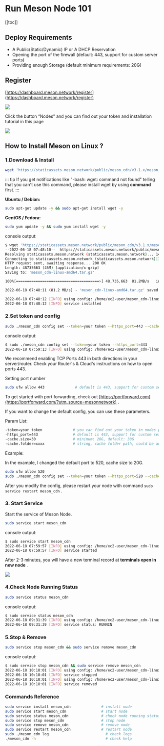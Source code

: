 # Run Meson Node 101

[[toc]]

## Deploy Requirements

- A Public(Static/Dynamic) IP or A DHCP Reservation
- Opening the port of the firewall (default: 443, support for custom server ports)
- Providing enough Storage (default minimum requirements: 20G)

## Register

[https://dashboard.meson.network/register](https://dashboard.meson.network/register)

![](./images/run-meson-node-01.png)

Click the button “Nodes” and you can find out your token and installation tutorial in this page

![](./images/run-meson-node-02.png)

## How to Install Meson on **Linux ?**

### 1.Download & Install

```bash
wget 'https://staticassets.meson.network/public/meson_cdn/v3.1.x/meson_cdn-linux-amd64.tar.gz' && tar -zxf meson_cdn-linux-amd64.tar.gz && rm -f meson_cdn-linux-amd64.tar.gz && cd ./meson_cdn-linux-amd64 && sudo ./service install meson_cdn
```

::: tip
If you get notifications like "-bash: wget: command not found" telling that you can't use this command, please install wget by using **command** first.
:::

**Ubuntu / Debian:** 

```bash
sudo apt-get update -y && sudo apt-get install wget -y
```

**CentOS / Fedora:**

```bash
sudo yum update -y && sudo yum install wget -y
```

console output:

```bash
$ wget 'https://staticassets.meson.network/public/meson_cdn/v3.1.x/meson_cdn-linux-amd64.tar.gz' && tar -zxf meson_cdn-linux-amd64.tar.gz && rm -f meson_cdn-linux-amd64.tar.gz && cd ./meson_cdn-linux-amd64 && sudo service install meson_cdn
--2022-06-18 07:48:10--  https://staticassets.meson.network/public/meson_cdn/v3.1.x/meson_cdn-linux-amd64.tar.gz
Resolving staticassets.meson.network (staticassets.meson.network)... 143.244.60.109
Connecting to staticassets.meson.network (staticassets.meson.network)|143.244.60.109|:443... connected.
HTTP request sent, awaiting response... 200 OK
Length: 48735663 (46M) [application/x-gzip]
Saving to: 'meson_cdn-linux-amd64.tar.gz'

100%[======================================>] 48,735,663  81.2MB/s   in 0.6s   

2022-06-18 07:48:11 (81.2 MB/s) - 'meson_cdn-linux-amd64.tar.gz' saved [48735663/48735663]

2022-06-18 07:48:12 [INFO] using config: /home/ec2-user/meson_cdn-linux-amd64/configs/default.toml
2022-06-18 07:48:12 [INFO] service installed
```

### 2.Set token and config

```bash
sudo ./meson_cdn config set --token=your token --https_port=443 --cache.size=30
```

console output:

```bash
$ sudo ./meson_cdn config set --token=your token --https_port=443
2022-06-18 07:59:13 [INFO] using config: /home/ec2-user/meson_cdn-linux-amd64/configs/default.toml
```

We recommend enabling TCP Ports 443  in both directions in your server/router. Check your Router's & Cloud's  instructions on how to open ports 443.

Setting port number

```bash
sudo ufw allow 443              # default is 443, support for custom server ports
```

To get started with port forwarding, check out [https://portforward.com](https://portforward.com/?utm_source=mesonnetwork) .

If you want to change the default config, you can use these parameters.

Param List:

```bash
-token=your token              # you can find out your token in nodes page
-https_port=443                # default is 443, support for custom server ports
-cache.size=30                 # minimum: 20G, default: 30G
-cache.folder=xxxx             # string, cache folder path, could be an absolute path
```

Example:

In the example, I changed the default port to 520, cache size to 20G.

```bash
sudo ufw allow 520
sudo ./meson_cdn config set --token=your token --https_port=520 --cache.size=20 && sudo service restart meson_cdn
```

After you modify the config, please restart your node with command  `sudo service restart meson_cdn` .

### 3. Start Service

Start the service of Meson Node.

```bash
sudo service start meson_cdn
```

console output:

```bash
$ sudo service start meson_cdn
2022-06-18 07:59:57 [INFO] using config: /home/ec2-user/meson_cdn-linux-amd64/configs/default.toml
2022-06-18 07:59:57 [INFO] service started
```

After 2-3 minutes, you will have a new terminal record at **terminals open in new node** .

![](./images/run-meson-node-03.png)

### 4.Check Node Running Status

```bash
sudo service status meson_cdn
```

console output:

```bash
$ sudo service status meson_cdn
2022-06-18 09:31:39 [INFO] using config: /home/ec2-user/meson_cdn-linux-amd64/configs/default.toml
2022-06-18 09:31:39 [INFO] service status: RUNNIN
```

### 5.Stop & Remove

```bash
sudo service stop meson_cdn && sudo service remove meson_cdn
```

console output:

```bash
$ sudo service stop meson_cdn && sudo service remove meson_cdn
2022-06-18 10:18:01 [INFO] using config: /home/ec2-user/meson_cdn-linux-amd64/configs/default.toml
2022-06-18 10:18:01 [INFO] service stopped
2022-06-18 10:18:01 [INFO] using config: /home/ec2-user/meson_cdn-linux-amd64/configs/default.toml
2022-06-18 10:18:01 [INFO] service removed
```

### Commands Reference

```bash
sudo service install meson_cdn              # install node
sudo service start meson_cdn                # start node
sudo service status meson_cdn               # check node running status
sudo service stop meson_cdn                 # stop node
sudo service remove meson_cdn               # remove node
sudo service restart meson_cdn              # restart node
sudo ./meson_cdn log                          # check logs
./meson_cdn -h                                # check help
```
